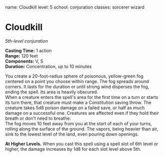 name: Cloudkill
level: 5
school: conjuration
classes: sorcerer
         wizard

# Cloudkill 
_5th-level conjuration_  

**Casting Time:** 1 action    
**Range:** 120 feet    
**Components:** V, S   
**Duration:** Concentration, up to 10 minutes 

You create a 20-foot-radius sphere of poisonous, yellow-green fog centered on a point you choose within range. The fog spreads around corners. It lasts for the duration or until strong wind disperses the fog, ending the spell. Its area is heavily obscured.    
When a creature enters the spell's area for the first time on a turn or starts its turn there, that creature must make a Constitution saving throw. The creature takes 5d8 poison damage on a failed save, or half as much damage on a successful one. Creatures are affected even if they hold their breath or don't need to breathe.    
The fog moves 10 feet away from you at the start of each of your turns, rolling along the surface of the ground. The vapors, being heavier than air, sink to the lowest level of the land, even pouring down openings. 

**At Higher Levels.** When you cast this spell using a spell slot of 6th level or higher, the damage increases by 1d8 for each slot level above 5th. 